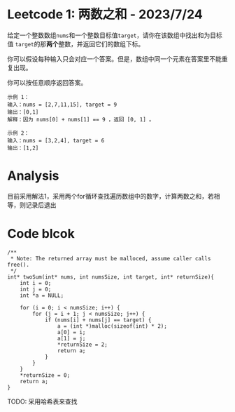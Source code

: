 # Leetcode 1: 两数之和 - 2023/7/24
给定一个整数数组`nums`和一个整数目标值`target`，请你在该数组中找出和为目标值 `target`的那**两个**整数，并返回它们的数组下标。

你可以假设每种输入只会对应一个答案。但是，数组中同一个元素在答案里不能重复出现。

你可以按任意顺序返回答案。

```
示例 1：
输入：nums = [2,7,11,15], target = 9
输出：[0,1]
解释：因为 nums[0] + nums[1] == 9 ，返回 [0, 1] 。
```
```
示例 2：
输入：nums = [3,2,4], target = 6
输出：[1,2]
```

# Analysis
目前采用解法1，采用两个for循环查找遍历数组中的数字，计算两数之和，若相等，则记录后退出

# Code blcok
```
/**
 * Note: The returned array must be malloced, assume caller calls free().
 */
int* twoSum(int* nums, int numsSize, int target, int* returnSize){
    int i = 0;
    int j = 0;
    int *a = NULL;

    for (i = 0; i < numsSize; i++) {
        for (j = i + 1; j < numsSize; j++) {
            if (nums[i] + nums[j] == target) {
                a = (int *)malloc(sizeof(int) * 2);
                a[0] = i;
                a[1] = j;
                *returnSize = 2;
                return a;
            }
        }
    }
    *returnSize = 0;
    return a;
}
```

TODO: 采用哈希表来查找